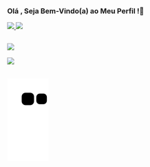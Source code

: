 ### Olá , Seja Bem-Vindo(a) ao Meu Perfil !👋

 <div align="left">
  <a href="https://github.com/mateussalles">
  <img height="180em" src="https://github-readme-stats.vercel.app/api?username=MateusSnr&show_icons=true&theme=algolia&include_all_commits=true&count_private=true"/>
  <img height="180em" src="https://github-readme-stats.vercel.app/api/top-langs/?username=MateusSnr&layout=compact&langs_count=7&theme=algolia"/>
</div>
  
  ##
 
 <div>
  
  
   <a href="https://instagram.com/mateussnr" target="_blank"><img src="https://img.shields.io/badge/-Instagram-%23E4405F?style=for-the-badge&logo=instagram&logoColor=white" target="_blank"></a>
  
   <a href="https://www.linkedin.com/in/mateus-salles-novaes-rocha-877a7620a" target="_blank"><img src="https://img.shields.io/badge/-LinkedIn-%230077B5?style=for-the-badge&logo=linkedin&logoColor=white" target="_blank"></a> 
  
  ##
  
  ![Snake animation](https://github.com/MateusSnr/MateusSnr/blob/output/github-contribution-grid-snake.svg)
  
  ##
  
 </div>


